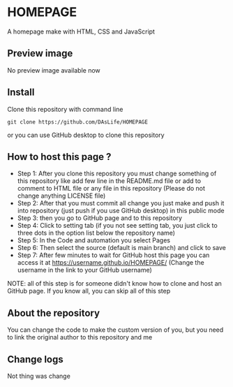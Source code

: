 # HOMEPAGE
 A homepage make with HTML, CSS and JavaScript

 ## Preview image
 No preview image available now

 ## Install
 Clone this repository with command line
 ```
 git clone https://github.com/DAsLife/HOMEPAGE
 ```
 or you can use GitHub desktop to clone this repository
 
 ## How to host this page ?
 - Step 1: After you clone this repository you must change something of this repository like add few line in the README.md file or add to comment to HTML file or any file in this repository (Please do not change anything LICENSE file)
 - Step 2: After that you must commit all change you just make and push it into repository (just push if you use GitHub desktop) in this public mode
 - Step 3: then you go to GitHub page and to this repository
 - Step 4: Click to setting tab (if you not see setting tab, you just click to three dots in the option list below the repository name)
 - Step 5: In the Code and automation you select Pages
 - Step 6: Then select the source (default is main branch) and click to save
 - Step 7: After few minutes to wait for GitHub host this page you can access it at https://username.github.io/HOMEPAGE/ (Change the username in the link to your GitHub username)
 
 NOTE: all of this step is for someone didn't know how to clone and host an GitHub page. If you know all, you can skip all of this step

 ## About the repository
 You can change the code to make the custom version of you, but you need to link the original author to this repository and me

 ## Change logs
 Not thing was change
